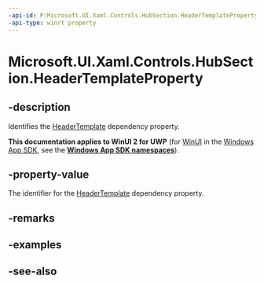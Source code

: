 ```yaml
---
-api-id: P:Microsoft.UI.Xaml.Controls.HubSection.HeaderTemplateProperty
-api-type: winrt property
---
```


<!-- Property syntax
public Windows.UI.Xaml.DependencyProperty HeaderTemplateProperty { get; }
-->

# Microsoft.UI.Xaml.Controls.HubSection.HeaderTemplateProperty

## -description
Identifies the [HeaderTemplate](hubsection_headertemplate.md) dependency property.

**This documentation applies to WinUI 2 for UWP** (for [WinUI](/windows/apps/winui/winui3/) in the [Windows App SDK](/windows/apps/windows-app-sdk/), see the **[Windows App SDK namespaces](/windows/windows-app-sdk/api/winrt/)**).

## -property-value
The identifier for the [HeaderTemplate](hubsection_headertemplate.md) dependency property.

## -remarks

## -examples

## -see-also
